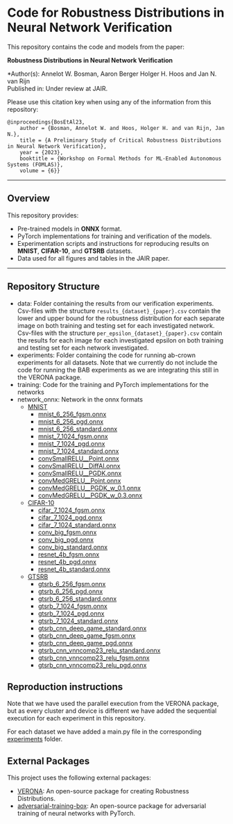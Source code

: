 # Code for Robustness Distributions in Neural Network Verification

This repository contains the code and models from the paper:  

**Robustness Distributions in Neural Network Verification**  

*Author(s): Annelot W. Bosman, Aaron Berger Holger H. Hoos and Jan N. van Rijn \
Published in: Under review at JAIR.

Please use this citation key when using any of the information from this repository:

```
@inproceedings{BosEtAl23,
    author = {Bosman, Annelot W. and Hoos, Holger H. and van Rijn, Jan N.},
    title = {A Preliminary Study of Critical Robustness Distributions in Neural Network Verification},
    year = {2023},
    booktitle = {Workshop on Formal Methods for ML-Enabled Autonomous Systems (FOMLAS)},
    volume = {6}}
```


---


## Overview
This repository provides:
- Pre-trained models in **ONNX** format.
- PyTorch implementations for training and verification of the models.
- Experimentation scripts and instructions for reproducing results on **MNIST**, **CIFAR-10**, and **GTSRB** datasets.
- Data used for all figures and tables in the JAIR paper.

------

## Repository Structure
- data: Folder containing the results from our verification experiments. Csv-files with the structure ```results_{dataset}_{paper}.csv``` contain the lower and upper bound for the robustness distribution for each separate image on both training and testing set for each investigated network. Csv-files with the structure ```per_epsilon_{dataset}_{paper}.csv``` contain the results for each image for each investigated epsilon on both training and testing set for each network investigated. 
- experiments: Folder containing the code for running ab-crown experiments for all datasets. Note that we currently do not include the code for running the BAB experiments as we are integrating this still in the VERONA package.
- training: Code for the training and PyTorch implementations for the networks
- network_onnx: Network in the onnx formats
  - [MNIST](networks_onnx/mnist)
    - [mnist_6_256_fgsm.onnx](networks_onnx/mnist/mnist_6_256_fgsm.onnx)
    - [mnist_6_256_pgd.onnx](networks_onnx/mnist/mnist_6_256_pgd.onnx)
    - [mnist_6_256_standard.onnx](networks_onnx/mnist/mnist_6_256_standard.onnx)
    - [mnist_7_1024_fgsm.onnx](networks_onnx/mnist/mnist_7_1024_fgsm.onnx)
    - [mnist_7_1024_pgd.onnx](networks_onnx/mnist/mnist_7_1024_pgd.onnx)
    - [mnist_7_1024_standard.onnx](networks_onnx/mnist/mnist_7_1024_standard.onnx)
    - [convSmallRELU__Point.onnx](networks_onnx/mnist/convSmallRELU__Point.onnx)
    - [convSmallRELU__DiffAI.onnx](networks_onnx/mnist/convSmallRELU__DiffAI.onnx)
    - [convSmallRELU__PGDK.onnx](networks_onnx/mnist/convSmallRELU__PGDK.onnx)
    - [convMedGRELU__Point.onnx](networks_onnx/mnist/convMedGRELU__Point.onnx)
    - [convMedGRELU__PGDK_w_0.1.onnx](networks_onnx/mnist/convMedGRELU__PGDK_w_0.1.onnx)
    - [convMedGRELU__PGDK_w_0.3.onnx](networks_onnx/mnist/convMedGRELU__PGDK_w_0.3.onnx)
  - [CIFAR-10](networks_onnx/cifar-10)
    - [cifar_7_1024_fgsm.onnx](networks_onnx/cifar-10/cifar_7_1024_fgsm.onnx)
    - [cifar_7_1024_pgd.onnx](networks_onnx/cifar-10/cifar_7_1024_pgd.onnx)
    - [cifar_7_1024_standard.onnx](networks_onnx/cifar-10/cifar_7_1024_standard.onnx)
    - [conv_big_fgsm.onnx](networks_onnx/cifar-10/conv_big_fgsm.onnx)
    - [conv_big_pgd.onnx](networks_onnx/cifar-10/conv_big_pgd.onnx)
    - [conv_big_standard.onnx](networks_onnx/cifar-10/conv_big_standard.onnx)
    - [resnet_4b_fgsm.onnx](networks_onnx/cifar-10/resnet_4b_fgsm.onnx)
    - [resnet_4b_pgd.onnx](networks_onnx/cifar-10/resnet_4b_pgd.onnx)
    - [resnet_4b_standard.onnx](networks_onnx/cifar-10/resnet_4b_standard.onnx)
  - [GTSRB](networks_onnx/gtsrb)
    - [gtsrb_6_256_fgsm.onnx](networks_onnx/gtsrb/gtsrb_6_256_fgsm.onnx)
    - [gtsrb_6_256_pgd.onnx](networks_onnx/gtsrb/gtsrb_6_256_pgd.onnx)
    - [gtsrb_6_256_standard.onnx](networks_onnx/gtsrb/gtsrb_6_256_standard.onnx)
    - [gtsrb_7_1024_fgsm.onnx](networks_onnx/gtsrb/gtsrb_7_1024_fgsm.onnx)
    - [gtsrb_7_1024_pgd.onnx](networks_onnx/gtsrb/gtsrb_7_1024_pgd.onnx)
    - [gtsrb_7_1024_standard.onnx](networks_onnx/gtsrb/gtsrb_7_1024_standard.onnx)
    - [gtsrb_cnn_deep_game_standard.onnx](networks_onnx/gtsrb/gtsrb_cnn_deep_game_standard.onnx)
    - [gtsrb_cnn_deep_game_fgsm.onnx](networks_onnx/gtsrb/gtsrb_cnn_deep_game_fgsm.onnx)
    - [gtsrb_cnn_deep_game_pgd.onnx](networks_onnx/gtsrb/gtsrb_cnn_deep_game_pgd.onnx)
    - [gtsrb_cnn_vnncomp23_relu_standard.onnx](networks_onnx/gtsrb/gtsrb_cnn_vnncomp23_relu_standard.onnx)
    - [gtsrb_cnn_vnncomp23_relu_fgsm.onnx](networks_onnx/gtsrb/gtsrb_cnn_vnncomp23_relu_fgsm.onnx)
    - [gtsrb_cnn_vnncomp23_relu_pgd.onnx](networks_onnx/gtsrb/gtsrb_cnn_vnncomp23_relu_pgd.onnx)

## Reproduction instructions
Note that we have used the parallel execution from the VERONA package, but as every cluster and device is different we have added the sequential execution for each experiment in this repository. 

For each dataset we have added a main.py file in the corresponding [experiments](experiments/) folder. 



## External Packages
This project uses the following external packages:
- [VERONA](https://github.com/ADA-research/VERONA): An open-source package for creating Robustness Distributions.
- [adversarial-training-box](https://github.com/Aaron99B/adversarial-training-box): An open-source package for adversarial training of neural networks with PyTorch.



